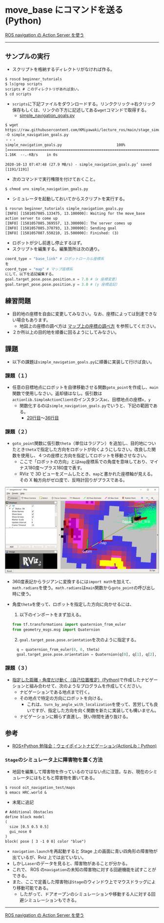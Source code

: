 # move_base にコマンドを送る (Python)

[ROS navigation の Action Server を使う](./navigation_action_server.md)

---

## サンプルの実行

- スクリプトを格納するディレクトリがなければ作る。

```shell
$ roscd beginner_tutorials
$ ls|grep scripts
scripts # このディレクトリがあれば良い。
$ cd scripts
```

- `scripts`に下記ファイルをダウンロードする。リンククリック->右クリック保存もしくは、リンクの下方に記述してある`wget`コマンドで取得する。
  - [simple_navigation_goals.py](https://raw.githubusercontent.com/KMiyawaki/lecture_ros/main/stage_simulator/navigation_action_server/simple_navigation_goals.py)

```shell
$ wget https://raw.githubusercontent.com/KMiyawaki/lecture_ros/main/stage_simulator/navigation_action_server/simple_navigation_goals.py -O simple_navigation_goals.py
・・・
simple_navigation_goals.py                         100%[===============================================================================================================================>]   1.16K  --.-KB/s    in 0s      

2020-10-13 07:47:48 (27.9 MB/s) - simple_navigation_goals.py’ saved [1191/1191]
```

- 次のコマンドで実行権限を付けておくこと。

```shell
$ chmod u+x simple_navigation_goals.py
```

- シミュレータを起動しておいてからスクリプトを実行する。

```shell
$ rosrun beginner_tutorials simple_navigation_goals.py
[INFO] [1581057085.133475, 13.100000]: Waiting for the move_base action server to come up
[INFO] [1581057085.369557, 13.300000]: The server comes up
[INFO] [1581057085.370793, 13.300000]: Sending goal
[INFO] [1581057087.550210, 15.500000]: Finished: (3)
```

- ロボットが少し前進し停止するはず。
- スクリプトを編集する。編集箇所は次の通り。

```python
coord_type = "base_link" # ロボットローカル座標系
を
coord_type = "map" # マップ座標系
にして、以下を追記編集する。
goal.target_pose.pose.position.x = 7.0 #（x 座標変更）
goal.target_pose.pose.position.y = 3.0 # (y 座標追記）
```

## 練習問題

- 目的地の座標を自由に変更してみなさい。なお、座標によっては到達できない場合もあります。
  - 地図上の座標の調べ方は [マップ上の座標の調べ方](../how_to_get_coordinates.md) を参照してください。
- ２か所以上の目的地を順番に回るようにしてみなさい。

## 課題

- 以下の課題は`simple_navigation_goals.py`に順番に実装して行けば良い。

### 課題（１）

- 任意の目標地点にロボットを自律移動させる関数`goto_point`を作成し、`main`関数で使用しなさい。返却値はなし。仮引数は`actionlib.SimpleActionClient`のインスタンス`ac`、目標地点の座標`x, y`
  - 関数化するのは`simple_navigation_goals.py`でいうと、下記の範囲である。
    - [20行目](https://github.com/KMiyawaki/lecture_ros/blob/main/stage_simulator/navigation_action_server/simple_navigation_goals.py#L20)～[36行目](https://github.com/KMiyawaki/lecture_ros/blob/main/stage_simulator/navigation_action_server/simple_navigation_goals.py#L36)

### 課題（２）

- `goto_point`関数に仮引数`theta`（単位はラジアン）を追加し、目的地についたとき`theta`で指定した方向をロボットが向くようにしなさい。改良した関数を使用し、４つの座標と方向を指定してロボットを移動させなさい。
  - ここで「ロボットの方向」とは`map`座標系での角度を意味しており、マイナス180度～プラス180度で表す。
  - RViz で 3D ビューをズームしたとき、`map`と書かれた座標軸が見える。その X 軸方向がゼロ度で、反時計回りがプラスである。

![2020-10-13_081605.png](./navigation_action_server/2020-10-13_081605.png)

- 360度表記からラジアンに変換するには`import math`を加えて、`math.radians`を使う。`math.radians`は`main`関数から`goto_point`の呼び出し時に使う。
- 角度`theta`を使って、ロボットを指定した方向に向かせるには、
  1. 以下のインポートをまず加える。

  ```python
  from tf.transformations import quaternion_from_euler
  from geometry_msgs.msg import Quaternion
  ```

  2. `goal.target_pose.pose.orientation`を次のように指定する。

  ```python
    q = quaternion_from_euler(0, 0, theta)
    goal.target_pose.pose.orientation = Quaternion(q[0], q[1], q[2], q[3])
  ```

### 課題（３）

- [指定した距離・角度だけ動く（自己位置推定）(Python)](../basic_behaviors/simple_move_py_03.md)で作成したナビゲーションと組み合わせて、次のようなプログラムを作成してください。
  - ナビゲーションである地点まで行く。
  - その地点で特定の方向にロボットを向ける。
    - これは、`turn_by_angle_with_localization`を使って、苦労しても良いですが、指定した方向を向く関数を新たに実装しても構いません。
  - ナビゲーションに頼らず直進し、狭い隙間を通り抜ける。

## 参考

- [ROS×Python 勉強会：ウェイポイントナビゲーション(ActionLib：Python)](http://demura.net/lecture/12433.html)

### `Stage`のシミュレータ上に障害物を置く方法

- 地図を編集して障害物を作っているのではない点に注意。なお、現在のシミュレータにはもともと障害物を置いてある。

```shell
$ roscd oit_navigation_test/maps
$ emacs HRC.world &
```

- 末尾に追記

```text
# Additional Obstacles
define block model
(
  size [0.5 0.5 0.5]
  gui_nose 0
)
block( pose [ 3 -1 0 0] color "blue")
```

- `navigation.launch`を再起動すると Stage 上の画面に青い四角形の障害物が出ているが、Rviz 上では出ていない。
- しかし`Laser`のデータを見ると、障害物があることが分かる。
- これで、 ROS の`navigation`の未知の障害物に対する回避機能を試すことができる。
- また、ここで定義した障害物は`Stage`のウィンドウ上でマウスドラッグにより移動可能である。
  - したがって、ドアオープンのシミュレーションや移動する人に対する回避シミュレーションもできる。

---

[ROS navigation の Action Server を使う](./navigation_action_server.md)

